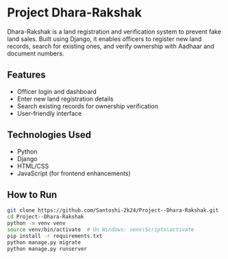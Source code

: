# Project Dhara-Rakshak

Dhara-Rakshak is a land registration and verification system to prevent fake land sales. Built using Django, it enables officers to register new land records, search for existing ones, and verify ownership with Aadhaar and document numbers.

## Features
- Officer login and dashboard
- Enter new land registration details
- Search existing records for ownership verification
- User-friendly interface

## Technologies Used
- Python
- Django
- HTML/CSS
- JavaScript (for frontend enhancements)

## How to Run
```bash
git clone https://github.com/Santoshi-2k24/Project--Dhara-Rakshak.git
cd Project--Dhara-Rakshak
python -m venv venv
source venv/bin/activate  # On Windows: venv\Scripts\activate
pip install -r requirements.txt
python manage.py migrate
python manage.py runserver

